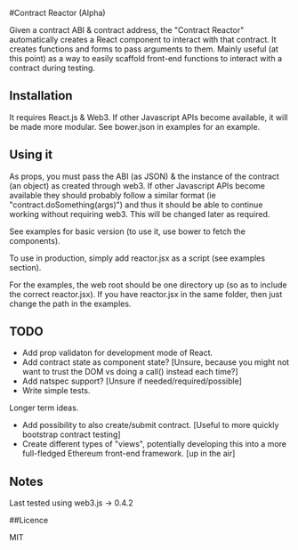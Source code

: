 #Contract Reactor (Alpha)

Given a contract ABI & contract address, the "Contract Reactor" automatically creates a React component to interact with that contract. It creates functions and forms to pass arguments to them. Mainly useful (at this point) as a way to easily scaffold front-end functions to interact with a contract during testing.

## Installation

It requires React.js & Web3. If other Javascript APIs become available, it will be made more modular. See bower.json in examples for an example.

## Using it

As props, you must pass the ABI (as JSON) & the instance of the contract (an object) as created through web3. If other Javascript APIs become available they should probably follow a similar format (ie "contract.doSomething(args)") and thus it should be able to continue working without requiring web3. This will be changed later as required. 

See examples for basic version (to use it, use bower to fetch the components).

To use in production, simply add reactor.jsx as a script (see examples section).

For the examples, the web root should be one directory up (so as to include the correct reactor.jsx). If you have reactor.jsx in the same folder, then just change the path in the examples.

## TODO

- Add prop validaton for development mode of React.
- Add contract state as component state? [Unsure, because you might not want to trust the DOM vs doing a call() instead each time?]
- Add natspec support? [Unsure if needed/required/possible]
- Write simple tests.

Longer term ideas.
- Add possibility to also create/submit contract. [Useful to more quickly bootstrap contract testing]
- Create different types of "views", potentially developing this into a more full-fledged Ethereum front-end framework. [up in the air]

## Notes

Last tested using web3.js -> 0.4.2

##Licence

MIT
